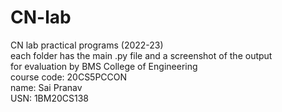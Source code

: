 # CN-lab
CN lab practical programs (2022-23)  
each folder has the main .py file and a screenshot of the output  
for evaluation by BMS College of Engineering  
course code: 20CS5PCCON  
name: Sai Pranav  
USN: 1BM20CS138  

